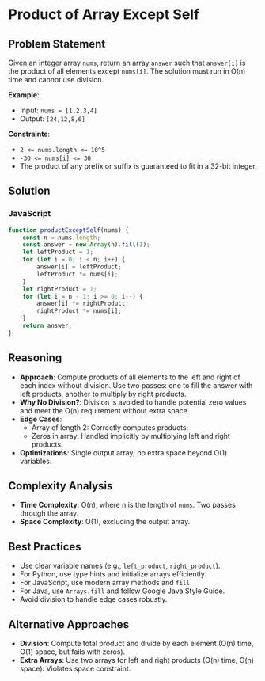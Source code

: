 # Product of Array Except Self

## Problem Statement
Given an integer array `nums`, return an array `answer` such that `answer[i]` is the product of all elements except `nums[i]`. The solution must run in O(n) time and cannot use division.

**Example**:
- Input: `nums = [1,2,3,4]`
- Output: `[24,12,8,6]`

**Constraints**:
- `2 <= nums.length <= 10^5`
- `-30 <= nums[i] <= 30`
- The product of any prefix or suffix is guaranteed to fit in a 32-bit integer.

## Solution

### JavaScript
```javascript
function productExceptSelf(nums) {
    const n = nums.length;
    const answer = new Array(n).fill(1);
    let leftProduct = 1;
    for (let i = 0; i < n; i++) {
        answer[i] = leftProduct;
        leftProduct *= nums[i];
    }
    let rightProduct = 1;
    for (let i = n - 1; i >= 0; i--) {
        answer[i] *= rightProduct;
        rightProduct *= nums[i];
    }
    return answer;
}
```

## Reasoning
- **Approach**: Compute products of all elements to the left and right of each index without division. Use two passes: one to fill the answer with left products, another to multiply by right products.
- **Why No Division?**: Division is avoided to handle potential zero values and meet the O(n) requirement without extra space.
- **Edge Cases**:
  - Array of length 2: Correctly computes products.
  - Zeros in array: Handled implicitly by multiplying left and right products.
- **Optimizations**: Single output array; no extra space beyond O(1) variables.

## Complexity Analysis
- **Time Complexity**: O(n), where n is the length of `nums`. Two passes through the array.
- **Space Complexity**: O(1), excluding the output array.

## Best Practices
- Use clear variable names (e.g., `left_product`, `right_product`).
- For Python, use type hints and initialize arrays efficiently.
- For JavaScript, use modern array methods and `fill`.
- For Java, use `Arrays.fill` and follow Google Java Style Guide.
- Avoid division to handle edge cases robustly.

## Alternative Approaches
- **Division**: Compute total product and divide by each element (O(n) time, O(1) space, but fails with zeros).
- **Extra Arrays**: Use two arrays for left and right products (O(n) time, O(n) space). Violates space constraint.